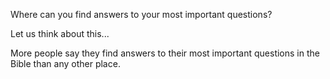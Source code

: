 Where can you find answers to your most important questions?

Let us think about this...

More people say they find answers to their most important questions in the Bible than any other place.
